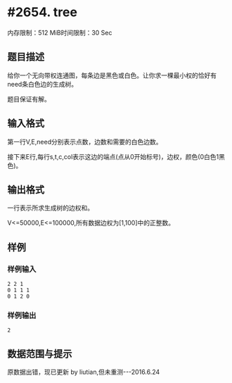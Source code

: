 # #2654. tree

内存限制：512 MiB时间限制：30 Sec

## 题目描述

给你一个无向带权连通图，每条边是黑色或白色。让你求一棵最小权的恰好有need条白色边的生成树。

题目保证有解。

## 输入格式

第一行V,E,need分别表示点数，边数和需要的白色边数。

接下来E行,每行s,t,c,col表示这边的端点(点从0开始标号)，边权，颜色(0白色1黑色)。

## 输出格式

一行表示所求生成树的边权和。

V<=50000,E<=100000,所有数据边权为[1,100]中的正整数。

## 样例

### 样例输入

    
    2 2 1
    0 1 1 1
    0 1 2 0
    

### 样例输出

    
    2
    

## 数据范围与提示

原数据出错，现已更新 by liutian,但未重测---2016.6.24
